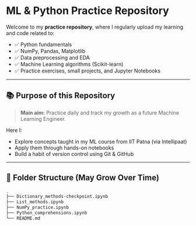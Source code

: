 # ML & Python Practice Repository

Welcome to my **practice repository**, where I regularly upload my learning and code related to:

* ✅ Python fundamentals
* ✅ NumPy, Pandas, Matplotlib
* ✅ Data preprocessing and EDA
* ✅ Machine Learning algorithms (Scikit-learn)
* ✅ Practice exercises, small projects, and Jupyter Notebooks

---

## 📚 Purpose of this Repository

> **Main aim:** Practice daily and track my growth as a future Machine Learning Engineer.

Here I:

* Explore concepts taught in my ML course from IIT Patna (via Intellipaat)
* Apply them through hands-on notebooks
* Build a habit of version control using Git & GitHub

---

## 📂 Folder Structure (May Grow Over Time)

```bash
.
├── Dictionary_methods-checkpoint.ipynb
├── List_methods.ipynb
├── NumPy_practice.ipynb
├── Python_comprehensions.ipynb
└── README.md
```
